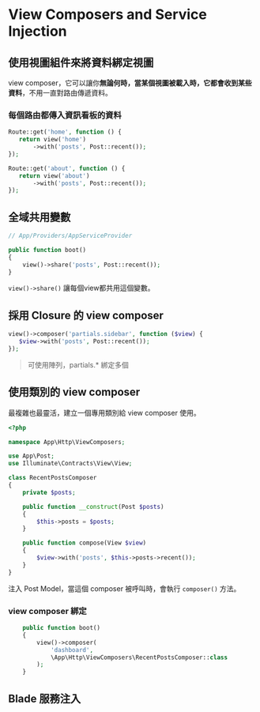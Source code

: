 # View Composers and Service Injection

## 使用視圖組件來將資料綁定視圖

view composer，它可以讓你**無論何時，當某個視圖被載入時，它都會收到某些資料**，不用一直對路由傳遞資料。

### 每個路由都傳入資訊看板的資料

```php
Route::get('home', function () {
   return view('home')
       ->with('posts', Post::recent());
});

Route::get('about', function () {
   return view('about')
       ->with('posts', Post::recent());
});
```

## 全域共用變數


```php
// App/Providers/AppServiceProvider

public function boot()
{
    view()->share('posts', Post::recent());
}
```

`view()->share()` 讓每個view都共用這個變數。

## 採用 Closure 的 view composer

```php
view()->composer('partials.sidebar', function ($view) {
   $view->with('posts', Post::recent());
});
```

> 可使用陣列，partials.* 綁定多個

## 使用類別的 view composer

最複雜也最靈活，建立一個專用類別給 view composer 使用。

```php
<?php

namespace App\Http\ViewComposers;

use App\Post;
use Illuminate\Contracts\View\View;

class RecentPostsComposer
{
    private $posts;

    public function __construct(Post $posts)
    {
        $this->posts = $posts;
    }

    public function compose(View $view)
    {
        $view->with('posts', $this->posts->recent());
    }
}
```

注入 Post Model，當這個 composer 被呼叫時，會執行 `composer()` 方法。

### view composer 綁定

```php
    public function boot()
    {
        view()->composer(
            'dashboard',
            \App\Http\ViewComposers\RecentPostsComposer::class
        );
    }
```

## Blade 服務注入

